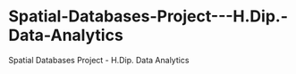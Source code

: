 # Spatial-Databases-Project---H.Dip.-Data-Analytics
Spatial Databases Project - H.Dip. Data Analytics
